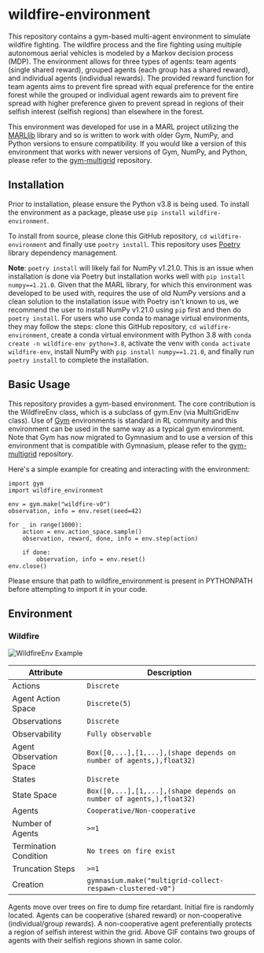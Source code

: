 # wildfire-environment
This repository contains a gym-based multi-agent environment to simulate wildfire fighting. The wildfire process and the fire fighting using multiple autonomous aerial vehicles is modeled by a Markov decision process (MDP). The environment allows for three types of agents: team agents (single shared reward), grouped agents (each group has a shared reward), and individual agents (individual rewards). The provided reward function for team agents aims to prevent fire spread with equal preference for the entire forest while the grouped or individual agent rewards aim to prevent fire spread with higher preference given to prevent spread in regions of their selfish interest (selfish regions) than elsewhere in the forest.  

This environment was developed for use in a MARL project utilizing the [MARLlib](https://marllib.readthedocs.io/en/latest/) library and so is written to work with older Gym, NumPy, and Python versions to ensure compatibility. If you would like a version of this environment that works with newer versions of Gym, NumPy, and Python, please refer to the [gym-multigrid](https://github.com/Tran-Research-Group/gym-multigrid) repository.

## Installation
Prior to installation, please ensure the Python v3.8 is being used. To install the environment as a package, please use `pip install wildfire-environment`. 

To install from source, please clone this GitHub repository, `cd wildfire-environment` and finally use `poetry install`. This repository uses [Poetry](https://python-poetry.org/docs/) library dependency management. 

**Note**: `poetry install` will likely fail for NumPy v1.21.0. This is an issue when installation is done via Poetry but installation works well with `pip install numpy==1.21.0`. Given that the MARL library, for which this environment was developed to be used with, requires the use of old NumPy versions and a clean solution to the installation issue with Poetry isn't known to us, we recommend the user to install NumPy v1.21.0 using `pip` first and then do `poetry install`. For users who use conda to manage virtual environments, they may follow the steps: clone this GitHub repository, `cd wildfire-environment`, create a conda virtual environment with Python 3.8 with `conda create -n wildfire-env python=3.8`, activate the venv with `conda activate wildfire-env`, install NumPy with `pip install numpy==1.21.0`, and finally run `poetry install` to complete the installation. 

## Basic Usage

This repository provides a gym-based environment. The core contribution is the WildfireEnv class, which is a subclass of gym.Env (via MultiGridEnv class). Use of [Gym](https://github.com/openai/gym) environments is standard in RL community and this environment can be used in the same way as a typical gym environment. Note that Gym has now migrated to Gymnasium and to use a version of this environment that is compatible with Gymnasium, please refer to the [gym-multigrid](https://github.com/Tran-Research-Group/gym-multigrid) repository.

Here's a simple example for creating and interacting with the environment:

```
import gym
import wildfire_environment

env = gym.make("wildfire-v0")
observation, info = env.reset(seed=42)

for _ in range(1000):
    action = env.action_space.sample()
    observation, reward, done, info = env.step(action)

    if done:
        observation, info = env.reset()
env.close()
```

Please ensure that path to wildfire_environment is present in PYTHONPATH before attempting to import it in your code. 

## Environment
### Wildfire
![WildfireEnv Example](./assets/wildfire-env-example.gif)

| Attribute             | Description    |
| --------------------- | -------------- |
| Actions               | `Discrete`  |
| Agent Action Space    | `Discrete(5)`  |
| Observations          | `Discrete`  |
| Observability          | `Fully observable`  |
| Agent Observation Space     | `Box([0,...],[1,...],(shape depends on number of agents,),float32)` |
| States                | `Discrete`  |
| State Space           | `Box([0,...],[1,...],(shape depends on number of agents,),float32)`  |
| Agents                | `Cooperative/Non-cooperative`       |
| Number of Agents      | `>=1`            |
| Termination Condition | `No trees on fire exist`         |
| Truncation Steps      | `>=1`           |
| Creation              | `gymnasium.make("multigrid-collect-respawn-clustered-v0")` |

Agents move over trees on fire to dump fire retardant. Initial fire is randomly located. Agents can be cooperative (shared reward) or non-cooperative (individual/group rewards). A non-cooperative agent preferentially protects a region of selfish interest within the grid. Above GIF contains two groups of agents with their selfish regions shown in same color.